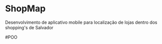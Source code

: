 # ShopMap
 Desenvolvimento de aplicativo mobile para localização de lojas dentro dos shopping's de Salvador

#POO
